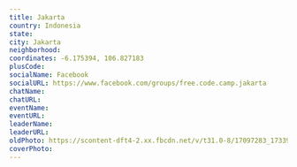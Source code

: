 ```yaml
---
title: Jakarta
country: Indonesia
state: 
city: Jakarta
neighborhood: 
coordinates: -6.175394, 106.827183
plusCode:
socialName: Facebook
socialURL: https://www.facebook.com/groups/free.code.camp.jakarta
chatName:
chatURL:
eventName:
eventURL:
leaderName:
leaderURL:
oldPhoto: https://scontent-dft4-2.xx.fbcdn.net/v/t31.0-8/17097283_1733938076617606_1898383794563907602_o.jpg?oh=e340fdda38161bdf7a894eb596c91a0c&oe=5952939C
coverPhoto:
---
```

